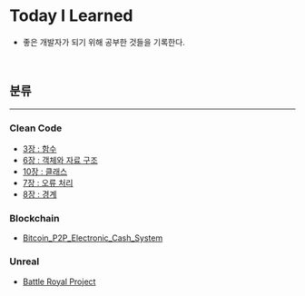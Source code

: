 # Today I Learned

- 좋은 개발자가 되기 위해 공부한 것들을 기록한다.

</br>

## 분류

---

### Clean Code

- [3장 : 함수](https://github.com/algoribi/TIL/blob/main/Clean%20Code/CleanCode_3.md)
- [6장 : 객체와 자료 구조](https://github.com/algoribi/TIL/blob/main/Clean%20Code/CleanCode_6.md)
- [10장 : 클래스](https://github.com/algoribi/TIL/blob/main/Clean%20Code/CleanCode_10.md)
- [7장 : 오류 처리](https://github.com/algoribi/TIL/blob/main/Clean%20Code/CleanCode_7.md)
- [8장 : 경계](https://github.com/algoribi/TIL/blob/main/Clean%20Code/CleanCode_8.md)

### Blockchain

- [Bitcoin_P2P_Electronic_Cash_System](https://github.com/algoribi/TIL/tree/main/Blockchain/Bitcoin_P2P_Electronic_Cash_System.md)

### Unreal

- [Battle Royal Project](https://github.com/algoribi/TIL/tree/main/UnrealEngine/BattleRoyal_project)
